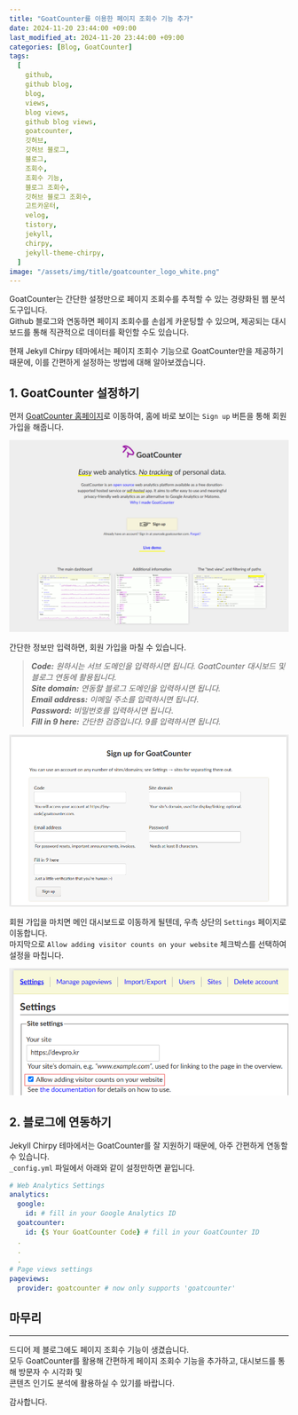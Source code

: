 ```yaml
---
title: "GoatCounter를 이용한 페이지 조회수 기능 추가"
date: 2024-11-20 23:44:00 +09:00
last_modified_at: 2024-11-20 23:44:00 +09:00
categories: [Blog, GoatCounter]
tags:
  [
    github,
    github blog,
    blog,
    views,
    blog views,
    github blog views,
    goatcounter,
    깃허브,
    깃허브 블로그,
    블로그,
    조회수,
    조회수 기능,
    블로그 조회수,
    깃허브 블로그 조회수,
    고트카운터,
    velog,
    tistory,
    jekyll,
    chirpy,
    jekyll-theme-chirpy,
  ]
image: "/assets/img/title/goatcounter_logo_white.png"
---
```


GoatCounter는 간단한 설정만으로 페이지 조회수를 추적할 수 있는 경량화된 웹 분석 도구입니다.  
Github 블로그와 연동하면 페이지 조회수를 손쉽게 카운팅할 수 있으며, 제공되는 대시보드를 통해 직관적으로 데이터를 확인할 수도 있습니다.  

현재 Jekyll Chirpy 테마에서는 페이지 조회수 기능으로 GoatCounter만을 제공하기 때문에, 이를 간편하게 설정하는 방법에 대해 알아보겠습니다.  

## 1. GoatCounter 설정하기
먼저 [GoatCounter 홈페이지](https://www.goatcounter.com)로 이동하여, 홈에 바로 보이는 `Sign up` 버튼을 통해 회원 가입을 해줍니다.  

![goatcounter_home](/assets/img/posts/blog/github_blog/goatcounter_home.png)  

간단한 정보만 입력하면, 회원 가입을 마칠 수 있습니다.
> ***Code:** 원하시는 서브 도메인을 입력하시면 됩니다. GoatCounter 대시보드 및 블로그 연동에 활용됩니다.*  
> ***Site domain:** 연동할 블로그 도메인을 입력하시면 됩니다.*  
> ***Email address:** 이메일 주소를 입력하시면 됩니다*.  
> ***Password:** 비밀번호를 입력하시면 됩니다*.  
> ***Fill in 9 here:** 간단한 검증입니다. 9를 입력하시면 됩니다.*  

![goatcounter_signup](/assets/img/posts/blog/github_blog/goatcounter_signup.png)  

회원 가입을 마치면 메인 대시보드로 이동하게 될텐데, 우측 상단의 `Settings` 페이지로 이동합니다.  
마지막으로 `Allow adding visitor counts on your website` 체크박스를 선택하여 설정을 마칩니다.  

![goatcounter_settings](/assets/img/posts/blog/github_blog/goatcounter_settings.png)  

## 2. 블로그에 연동하기
Jekyll Chirpy 테마에서는 GoatCounter를 잘 지원하기 때문에, 아주 간편하게 연동할 수 있습니다.  
`_config.yml` 파일에서 아래와 같이 설정만하면 끝입니다.  
```yaml
# Web Analytics Settings
analytics:
  google:
    id: # fill in your Google Analytics ID
  goatcounter:
    id: {$ Your GoatCounter Code} # fill in your GoatCounter ID
  .
  .
  .
# Page views settings
pageviews:
  provider: goatcounter # now only supports 'goatcounter'
```

## 마무리
---
드디어 제 블로그에도 페이지 조회수 기능이 생겼습니다.  
모두 GoatCounter를 활용해 간편하게 페이지 조회수 기능을 추가하고, 대시보드를 통해 방문자 수 시각화 및  
콘텐츠 인기도 분석에 활용하실 수 있기를 바랍니다.  

감사합니다.  
